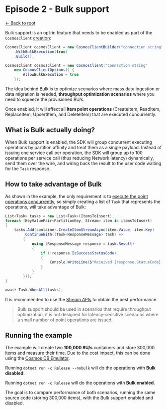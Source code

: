 # Episode 2 - Bulk support

[<- Back to root](../../../README.md)

Bulk support is an opt-in feature that needs to be enabled as part of the `CosmosClient` [creation](./Program.cs#L33):

```csharp
CosmosClient cosmosClient = new CosmosClientBuilder("connection string")
    .WithBulkExecution(true)
    .Build();

CosmosClient cosmosClient = new CosmosClient("connection string"
    new CosmosClientOptions() {
        AllowBulkExecution = true
    });
```

The idea behind Bulk is to optimize scenarios where mass data ingestion or data migration is needed, **throughput optimization scenarios** where you need to squeeze the provisioned RU/s.

Once enabled, it will affect all **item point operations** (CreateItem, ReadItem, ReplaceItem, UpsertItem, and DeleteItem) that are executed concurrently.

## What is Bulk actually doing?

When Bulk support is enabled, the SDK will group concurrent executing operations by partition affinity and treat them as a single payload. Instead of issuing one service call per operation, the SDK will group up to 100 operations per service call (thus reducing Network latency) dynamically, send them over the wire, and wiring back the result to the user code waiting for the `Task` response.

## How to take advantage of Bulk

As shown in the example, the only requirement is to [execute the point operations concurrently](./Program.cs#L58), so simply creating a list of `Task` that represents the operations, will take advantage of Bulk:

```csharp
List<Task> tasks = new List<Task>(ItemsToInsert);
foreach (KeyValuePair<PartitionKey, Stream> item in itemsToInsert)
{
    tasks.Add(container.CreateItemStreamAsync(item.Value, item.Key)
        .ContinueWith((Task<ResponseMessage> task) =>
        {
            using (ResponseMessage response = task.Result)
            {
                if (!response.IsSuccessStatusCode)
                {
                    Console.WriteLine($"Received {response.StatusCode} ({response.ErrorMessage}) status code for operation {response.RequestMessage.RequestUri.ToString()}.");
                }
            }
        }));
}

await Task.WhenAll(tasks);
```

It is recommended to use the [Stream APIs](../../episode1/streams/) to obtain the best performance.

> Bulk support should be used in scenarios that require throughput optimization, it is not designed for latency-sensitive scenarios where a small number of point operations are issued.

## Running the example

The example will create two **100,000 RU/s** containers and store 300,000 items and measure their time. Due to the cost impact, this can be done using the [Cosmos DB Emulator](https://docs.microsoft.com/azure/cosmos-db/local-emulator).

Running `dotnet run -c Release --nobulk` will do the operations with **Bulk disabled**.

Running `dotnet run -c Release` will do the operations with **Bulk enabled**.

The goal is to compare performance of both scenarios, running the same source code (storing 300,000 items), with the Bulk support enabled and disabled.